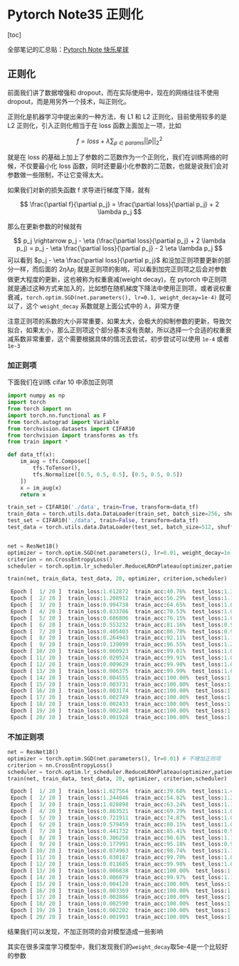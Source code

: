 # Pytorch Note35 正则化

[toc]

全部笔记的汇总贴：[Pytorch Note 快乐星球](https://blog.csdn.net/weixin_45508265/article/details/117809512)

## 正则化

前面我们讲了数据增强和 dropout，而在实际使用中，现在的网络往往不使用 dropout，而是用另外一个技术，叫正则化。

正则化是机器学习中提出来的一种方法，有 L1 和 L2 正则化，目前使用较多的是 L2 正则化，引入正则化相当于在 loss 函数上面加上一项，比如

$$
f = loss + \lambda \sum_{p \in params} ||p||_2^2
$$

就是在 loss 的基础上加上了参数的二范数作为一个正则化，我们在训练网络的时候，不仅要最小化 loss 函数，同时还要最小化参数的二范数，也就是说我们会对参数做一些限制，不让它变得太大。

如果我们对新的损失函数 f 求导进行梯度下降，就有

$$
\frac{\partial f}{\partial p_j} = \frac{\partial loss}{\partial p_j} + 2 \lambda p_j
$$

那么在更新参数的时候就有

$$
p_j \rightarrow p_j - \eta (\frac{\partial loss}{\partial p_j} + 2 \lambda p_j) = p_j - \eta \frac{\partial loss}{\partial p_j} - 2 \eta \lambda p_j
$$
可以看到 $p_j - \eta \frac{\partial loss}{\partial p_j}$ 和没加正则项要更新的部分一样，而后面的 $2\eta \lambda p_j$ 就是正则项的影响，可以看到加完正则项之后会对参数做更大程度的更新，这也被称为权重衰减(weight decay)，在 pytorch 中正则项就是通过这种方式来加入的，比如想在随机梯度下降法中使用正则项，或者说权重衰减，`torch.optim.SGD(net.parameters(), lr=0.1, weight_decay=1e-4)` 就可以了，这个 `weight_decay` 系数就是上面公式中的 $\lambda$，非常方便

注意正则项的系数的大小非常重要，如果太大，会极大的抑制参数的更新，导致欠拟合，如果太小，那么正则项这个部分基本没有贡献，所以选择一个合适的权重衰减系数非常重要，这个需要根据具体的情况去尝试，初步尝试可以使用 `1e-4` 或者 `1e-3` 

### 加正则项

下面我们在训练 cifar 10 中添加正则项

```python
import numpy as np
import torch
from torch import nn
import torch.nn.functional as F
from torch.autograd import Variable
from torchvision.datasets import CIFAR10
from torchvision import transforms as tfs
from train import *
```

```python
def data_tf(x):
    im_aug = tfs.Compose([
        tfs.ToTensor(),
        tfs.Normalize([0.5, 0.5, 0.5], [0.5, 0.5, 0.5])
    ])
    x = im_aug(x)
    return x

train_set = CIFAR10('./data', train=True, transform=data_tf)
train_data = torch.utils.data.DataLoader(train_set, batch_size=256, shuffle=True, num_workers=0)
test_set = CIFAR10('./data', train=False, transform=data_tf)
test_data = torch.utils.data.DataLoader(test_set, batch_size=512, shuffle=False, num_workers=0)


net = ResNet18()
optimizer = torch.optim.SGD(net.parameters(), lr=0.01, weight_decay=1e-4) # 增加正则项
criterion = nn.CrossEntropyLoss()
scheduler = torch.optim.lr_scheduler.ReduceLROnPlateau(optimizer,patience=5,factor=0.5,min_lr=1e-6)
```

```python
train(net, train_data, test_data, 20, optimizer, criterion,scheduler)
```

```python
 Epoch [  1/ 20 ]  train_loss:1.612872  train_acc:40.76%  test_loss:1.389403  test_acc:49.19%  	Time 02:08
 Epoch [  2/ 20 ]  train_loss:1.208912  train_acc:56.29%  test_loss:1.171614  test_acc:57.79%  	Time 02:02
 Epoch [  3/ 20 ]  train_loss:0.994738  train_acc:64.65%  test_loss:1.062282  test_acc:61.93%  	Time 02:01
 Epoch [  4/ 20 ]  train_loss:0.833706  train_acc:70.53%  test_loss:1.089088  test_acc:61.54%  	Time 02:02
 Epoch [  5/ 20 ]  train_loss:0.686806  train_acc:76.15%  test_loss:1.028853  test_acc:64.65%  	Time 02:04
 Epoch [  6/ 20 ]  train_loss:0.553232  train_acc:81.16%  test_loss:0.900885  test_acc:69.09%  	Time 02:05
 Epoch [  7/ 20 ]  train_loss:0.405403  train_acc:86.78%  test_loss:0.980572  test_acc:67.38%  	Time 02:01
 Epoch [  8/ 20 ]  train_loss:0.264943  train_acc:92.11%  test_loss:1.192778  test_acc:65.36%  	Time 02:03
 Epoch [  9/ 20 ]  train_loss:0.139099  train_acc:96.55%  test_loss:1.221482  test_acc:65.70%  	Time 02:01
 Epoch [ 10/ 20 ]  train_loss:0.060923  train_acc:99.01%  test_loss:1.050609  test_acc:70.47%  	Time 02:00
 Epoch [ 11/ 20 ]  train_loss:0.020524  train_acc:99.91%  test_loss:1.064708  test_acc:71.45%  	Time 01:59
 Epoch [ 12/ 20 ]  train_loss:0.009629  train_acc:99.98%  test_loss:1.073604  test_acc:71.80%  	Time 01:58
 Epoch [ 13/ 20 ]  train_loss:0.006375  train_acc:99.99%  test_loss:1.061980  test_acc:72.16%  	Time 02:07
 Epoch [ 14/ 20 ]  train_loss:0.004555  train_acc:100.00%  test_loss:1.079033  test_acc:72.42%  	Time 02:11
 Epoch [ 15/ 20 ]  train_loss:0.003731  train_acc:100.00%  test_loss:1.102795  test_acc:72.35%  	Time 02:14
 Epoch [ 16/ 20 ]  train_loss:0.003174  train_acc:100.00%  test_loss:1.105457  test_acc:72.14%  	Time 02:10
 Epoch [ 17/ 20 ]  train_loss:0.002749  train_acc:100.00%  test_loss:1.118599  test_acc:71.98%  	Time 02:10
 Epoch [ 18/ 20 ]  train_loss:0.002433  train_acc:100.00%  test_loss:1.136706  test_acc:71.98%  	Time 02:05
 Epoch [ 19/ 20 ]  train_loss:0.002248  train_acc:100.00%  test_loss:1.134177  test_acc:72.08%  	Time 02:08
 Epoch [ 20/ 20 ]  train_loss:0.001928  train_acc:100.00%  test_loss:1.144748  test_acc:72.04%  	Time 02:14
```



### 不加正则项

```python
net = ResNet18()
optimizer = torch.optim.SGD(net.parameters(), lr=0.01) # 不增加正则项
criterion = nn.CrossEntropyLoss()
scheduler = torch.optim.lr_scheduler.ReduceLROnPlateau(optimizer,patience=5,factor=0.5,min_lr=1e-6)
train(net, train_data, test_data, 20, optimizer, criterion,scheduler)
```



```python
 Epoch [  1/ 20 ]  train_loss:1.627564  train_acc:39.68%  test_loss:1.410907  test_acc:47.35%  	Time 02:09
 Epoch [  2/ 20 ]  train_loss:1.244046  train_acc:54.82%  test_loss:1.253459  test_acc:53.93%  	Time 02:08
 Epoch [  3/ 20 ]  train_loss:1.028898  train_acc:63.24%  test_loss:1.108610  test_acc:60.21%  	Time 02:11
 Epoch [  4/ 20 ]  train_loss:0.863521  train_acc:69.29%  test_loss:1.056871  test_acc:62.63%  	Time 02:12
 Epoch [  5/ 20 ]  train_loss:0.721911  train_acc:74.87%  test_loss:1.054512  test_acc:63.37%  	Time 02:08
 Epoch [  6/ 20 ]  train_loss:0.579459  train_acc:80.15%  test_loss:1.066591  test_acc:63.54%  	Time 02:10
 Epoch [  7/ 20 ]  train_loss:0.441732  train_acc:85.41%  test_loss:0.999685  test_acc:66.69%  	Time 02:04
 Epoch [  8/ 20 ]  train_loss:0.306258  train_acc:90.63%  test_loss:1.143444  test_acc:64.26%  	Time 02:09
 Epoch [  9/ 20 ]  train_loss:0.177991  train_acc:95.18%  test_loss:0.985517  test_acc:70.31%  	Time 02:12
 Epoch [ 10/ 20 ]  train_loss:0.074963  train_acc:98.74%  test_loss:1.142383  test_acc:68.49%  	Time 02:08
 Epoch [ 11/ 20 ]  train_loss:0.030187  train_acc:99.70%  test_loss:1.056057  test_acc:71.48%  	Time 02:14
 Epoch [ 12/ 20 ]  train_loss:0.011685  train_acc:99.98%  test_loss:1.075722  test_acc:72.21%  	Time 02:08
 Epoch [ 13/ 20 ]  train_loss:0.006838  train_acc:100.00%  test_loss:1.099632  test_acc:72.13%  	Time 02:06
 Epoch [ 14/ 20 ]  train_loss:0.006079  train_acc:99.97%  test_loss:1.108780  test_acc:72.57%  	Time 02:08
 Epoch [ 15/ 20 ]  train_loss:0.004120  train_acc:100.00%  test_loss:1.126062  test_acc:72.10%  	Time 02:09
 Epoch [ 16/ 20 ]  train_loss:0.003369  train_acc:100.00%  test_loss:1.137595  test_acc:72.12%  	Time 02:10
 Epoch [ 17/ 20 ]  train_loss:0.002886  train_acc:100.00%  test_loss:1.147825  test_acc:72.19%  	Time 02:09
 Epoch [ 18/ 20 ]  train_loss:0.002590  train_acc:100.00%  test_loss:1.158138  test_acc:72.22%  	Time 02:14
 Epoch [ 19/ 20 ]  train_loss:0.002202  train_acc:100.00%  test_loss:1.171842  test_acc:72.01%  	Time 02:06
 Epoch [ 20/ 20 ]  train_loss:0.001993  train_acc:100.00%  test_loss:1.179933  test_acc:72.22%  	Time 02:09

```

结果我们可以发现，不加正则项的会对模型造成一些影响

其实在很多深度学习模型中，我们发现我们的`weight_decay`取5e-4是一个比较好的参数

